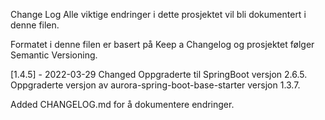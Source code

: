 Change Log
Alle viktige endringer i dette prosjektet vil bli dokumentert i denne filen.

Formatet i denne filen er basert på Keep a Changelog og prosjektet følger Semantic Versioning.

[1.4.5] - 2022-03-29
Changed
Oppgraderte til SpringBoot versjon 2.6.5.
Oppgraderte versjon av aurora-spring-boot-base-starter versjon 1.3.7.

Added
CHANGELOG.md for å dokumentere endringer.
